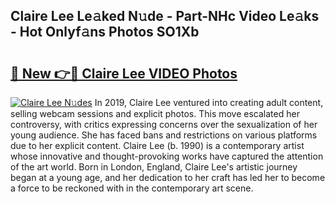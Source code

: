 ## Claire Lee Le𝚊ked N𝚞de - Part-NHc Video Le𝚊ks - Hot Onlyf𝚊ns Photos SO1Xb

# <h2><a href="http://ab56211.deff.icu/?id=Claire+Lee">🔗 New 👉🔴 Claire Lee VIDEO Photos</a></h2>

[![Claire Lee N𝚞des](https://i.imgur.com/rIISA9y.gif)](http://ab56211.deff.icu/?id=Claire+Lee)
In 2019, Claire Lee ventured into creating adult content, selling webcam sessions and explicit photos. This move escalated her controversy, with critics expressing concerns over the sexualization of her young audience. She has faced bans and restrictions on various platforms due to her explicit content. Claire Lee (b. 1990) is a contemporary artist whose innovative and thought-provoking works have captured the attention of the art world. Born in London, England, Claire Lee's artistic journey began at a young age, and her dedication to her craft has led her to become a force to be reckoned with in the contemporary art scene.
